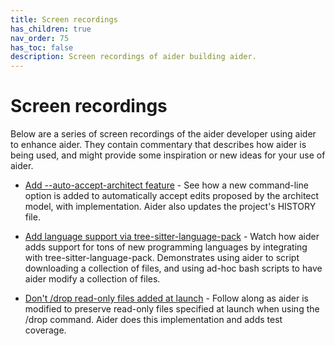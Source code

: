 ```yaml
---
title: Screen recordings
has_children: true
nav_order: 75
has_toc: false
description: Screen recordings of aider building aider.
---
```


# Screen recordings

Below are a series of screen recordings of the aider developer using aider
to enhance aider.
They contain commentary that describes how aider is being used,
and might provide some inspiration or new ideas for your use of aider.

- [Add --auto-accept-architect feature](./auto-accept-architect.html) - See how a new command-line option is added to automatically accept edits proposed by the architect model, with implementation. Aider also updates the project's HISTORY file.

- [Add language support via tree-sitter-language-pack](./tree-sitter-language-pack.html) - Watch how aider adds support for tons of new programming languages by integrating with tree-sitter-language-pack. Demonstrates using aider to script downloading a collection of files, and using ad-hoc bash scripts to have aider modify a collection of files.

- [Don't /drop read-only files added at launch](./dont-drop-original-read-files.html) - Follow along as aider is modified to preserve read-only files specified at launch when using the /drop command. Aider does this implementation and adds test coverage.


